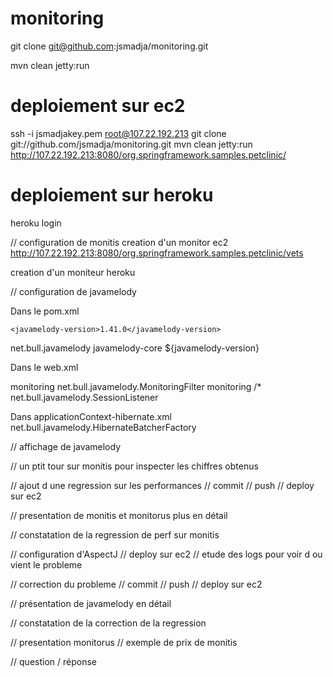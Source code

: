 monitoring
==========

git clone git@github.com:jsmadja/monitoring.git

mvn clean jetty:run

deploiement sur ec2
===================
ssh -i jsmadjakey.pem root@107.22.192.213
git clone git://github.com/jsmadja/monitoring.git
mvn clean jetty:run
http://107.22.192.213:8080/org.springframework.samples.petclinic/

deploiement sur heroku
======================
heroku login


// configuration de monitis
creation d'un monitor ec2
http://107.22.192.213:8080/org.springframework.samples.petclinic/vets

creation d'un moniteur heroku

// configuration de javamelody

Dans le pom.xml

  	<javamelody-version>1.41.0</javamelody-version>

<dependency>
  		<groupId>net.bull.javamelody</groupId>
			<artifactId>javamelody-core</artifactId>
			<version>${javamelody-version}</version>
		</dependency>

Dans le web.xml

<filter>
                <filter-name>monitoring</filter-name>
                <filter-class>net.bull.javamelody.MonitoringFilter</filter-class>
        </filter>
        <filter-mapping>
                <filter-name>monitoring</filter-name>
                <url-pattern>/*</url-pattern>
        </filter-mapping>
        <listener>
                <listener-class>net.bull.javamelody.SessionListener</listener-class>
        </listener>

Dans applicationContext-hibernate.xml
<prop key="hibernate.jdbc.factory_class">net.bull.javamelody.HibernateBatcherFactory</prop>

// affichage de javamelody

// un ptit tour sur monitis pour inspecter les chiffres obtenus

// ajout d une regression sur les performances
// commit
// push
// deploy sur ec2

// presentation de monitis et monitorus plus en détail

// constatation de la regression de perf sur monitis

// configuration d'AspectJ
// deploy sur ec2
// etude des logs pour voir d ou vient le probleme

// correction du probleme
// commit
// push
// deploy sur ec2

// présentation de javamelody en détail

// constatation de la correction de la regression

// presentation monitorus
// exemple de prix de monitis

// question / réponse
